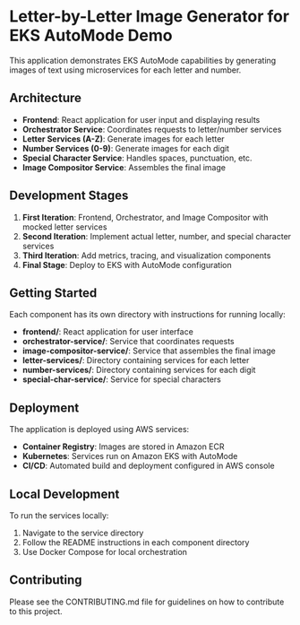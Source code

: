 # Letter-by-Letter Image Generator for EKS AutoMode Demo

This application demonstrates EKS AutoMode capabilities by generating images of text using microservices for each letter and number.

## Architecture

- **Frontend**: React application for user input and displaying results
- **Orchestrator Service**: Coordinates requests to letter/number services
- **Letter Services (A-Z)**: Generate images for each letter
- **Number Services (0-9)**: Generate images for each digit
- **Special Character Service**: Handles spaces, punctuation, etc.
- **Image Compositor Service**: Assembles the final image

## Development Stages

1. **First Iteration**: Frontend, Orchestrator, and Image Compositor with mocked letter services
2. **Second Iteration**: Implement actual letter, number, and special character services
3. **Third Iteration**: Add metrics, tracing, and visualization components
4. **Final Stage**: Deploy to EKS with AutoMode configuration

## Getting Started

Each component has its own directory with instructions for running locally:

- **frontend/**: React application for user interface
- **orchestrator-service/**: Service that coordinates requests
- **image-compositor-service/**: Service that assembles the final image
- **letter-services/**: Directory containing services for each letter
- **number-services/**: Directory containing services for each digit
- **special-char-service/**: Service for special characters

## Deployment

The application is deployed using AWS services:

- **Container Registry**: Images are stored in Amazon ECR
- **Kubernetes**: Services run on Amazon EKS with AutoMode
- **CI/CD**: Automated build and deployment configured in AWS console

## Local Development

To run the services locally:

1. Navigate to the service directory
2. Follow the README instructions in each component directory
3. Use Docker Compose for local orchestration

## Contributing

Please see the CONTRIBUTING.md file for guidelines on how to contribute to this project.
